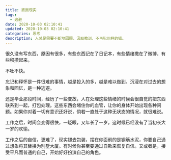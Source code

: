```yaml
---
title: 直面现实
tags:
  - 逃避
date: 2020-10-03 02:10:41
updated: 2020-10-03 02:10:41
categories: 思考
description: 人总是需要不断地回顾，汲取教训，不再犯同样的错。
---
```

很久没有写东西，原因有很多，有些东西记在了日记本，有些情绪撒在了微博，有些积攒起来。

不吐不快。

<!-- more -->

忘记和释怀是一件很难的事情，越是投入的多，越是难以做到。沉浸在对过去的想象和回忆，是一种逃避。

还是毕业那段时间，经历了一些变故，人在处理这些情绪的时候会很自觉的把东西联系到一起，打包处理。这些东西会堵住你的血管，让你的身体开始出现各种问题。如果你对着一切有意识还好说，倘若一直处于这种无状态的情况，就很难说。

工作之后，时间会变得很快，一眨眼，又年长了一岁，这时候已经没有了当初长大一岁的欢愉。

工作之后的自信，更难了，现实褪去包装，摆在你面前的是钢筋水泥，你要自己通过想象将其替换为别墅大厦。有时候你甚至要通过自欺来恢复自信。又或者是，接受平凡而普通的自己，开始好好扮演自己的角色。